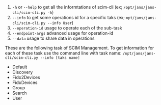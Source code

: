 
  1. `-h` or `--help` to get all the informtations of scim-cli (ex; `/opt/jans/jans-cli/scim-cli.py -h`)
  2. `--info` to get some operations id for a specific taks (ex; `opt/jans/jans-cli/scim-cli.py --info User`)
  3. `--operation-id` usage to operate each of the sub-task
  4. `--endpoint-args` advanced usage for operation-id
  5. `--data` usage to share data in operations

These are the following task of SCIM Management. To get information for each of these task use the command line with task name:
`/opt/jans/jans-cli/scim-cli.py --info [taks name]`

  - Default
  - Discovery
  - Fido2Devices
  - FidoDevices
  - Group
  - Search
  - User

